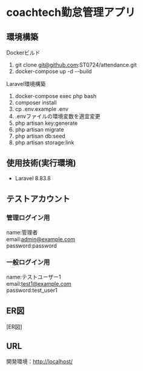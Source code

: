 # coachtech勤怠管理アプリ

## 環境構築
Dockerビルド
1. git clone git@github.com:ST0724/attendance.git
2. docker-compose up -d --build

Laravel環境構築
1. docker-compose exec php bash
2. composer install
3. cp .env.example .env
4. .envファイルの環境変数を適宜変更
5. php artisan key:generate
6. php artisan migrate
7. php artisan db:seed
8. php artisan storage:link

## 使用技術(実行環境)
+ Laravel 8.83.8

## テストアカウント
### 管理ログイン用
name:管理者  
email:admin@example.com  
password:password  
### 一般ログイン用
name:テストユーザー1   
email:test1@example.com  
password:test_user1  

## ER図
[ER図]

## URL
開発環境：[http://localhost/](http://localhost/)